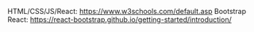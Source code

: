 HTML/CSS/JS/React: https://www.w3schools.com/default.asp
Bootstrap React: https://react-bootstrap.github.io/getting-started/introduction/
